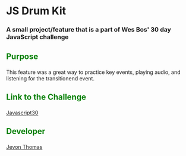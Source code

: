 # JS Drum Kit

### A small project/feature that is a part of Wes Bos' 30 day JavaScript challenge

## <p style="color: green;">Purpose</p>
This feature was a great way to practice key events, playing audio, and listening for the transitionend event.

## <p style="color: green;">Link to the Challenge</p>

[Javascript30](https://javascript30.com)


## <p style="color: green;">Developer</p>

[Jevon Thomas](http://jevonthomas.com)

